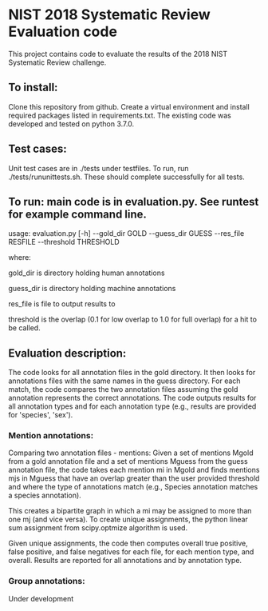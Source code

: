 # NIST 2018 Systematic Review Evaluation code

This project contains code to evaluate the results of the 2018 NIST
Systematic Review challenge.


## To install: 
Clone this repository from github. Create a virtual environment and install required packages listed in requirements.txt.  The existing code was developed and tested on python 3.7.0.  

## Test cases:  
Unit test cases are in ./tests under testfiles. To run, run ./tests/rununittests.sh.  These
should complete successfully for all tests.


## To run: main code is in evaluation.py.  See runtest for example command line.
   usage: evaluation.py [-h] --gold_dir GOLD 
   	  		     --guess_dir GUESS 
			     --res_file RESFILE
                     	     --threshold THRESHOLD

   where: 
   
   gold_dir is directory holding human annotations
   
   guess_dir is directory holding machine annotations
   
   res_file is file to output results to
   
   threshold is the overlap (0.1 for low overlap to 1.0 for full overlap) for a hit to be called.

## Evaluation description:

The code looks for all annotation files in the gold directory.  It then looks for 
annotations files with the same names in the guess directory.  For each match, the
code compares the two annotation files assuming the gold annotation represents the 
correct annotations.  The code outputs results for all annotation types and for
each annotation type (e.g., results are provided for 'species', 'sex').

### Mention annotations:

Comparing two annotation files - mentions:  Given a set of mentions Mgold from a
gold annotation file and a set of mentions Mguess from the guess annotation file,
the code takes each mention mi in Mgold and finds mentions mjs in Mguess that
have an overlap greater than the user provided threshold and where the type of
annotations match (e.g., Species annotation matches a species annotation).  

This  creates  a bipartite graph in which a mi may be assigned 
to more than one mj (and vice versa).
To create unique assignments, the python linear sum assignment from scipy.optmize
algorithm is used.  

Given unique assignments, the code then computes overall 
true positive, false positive, and false negatives for each
file, for each mention type, and overall.  Results are reported for
all annotations and by annotation type.

### Group annotations:

Under development

